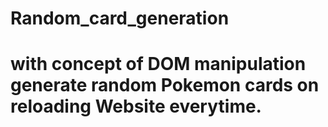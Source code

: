 # Random_card_generation
# with concept of DOM manipulation generate random Pokemon cards on reloading Website everytime.
